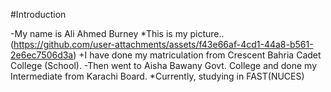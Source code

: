 #Introduction

-My name is Ali Ahmed Burney
*This is my picture.. (https://github.com/user-attachments/assets/f43e66af-4cd1-44a8-b561-2e6ec7506d3a)
+I have done my matriculation from Crescent Bahria Cadet College (School).
-Then went to Aisha Bawany Govt. College and done my Intermediate from Karachi Board.
*Currently, studying in FAST(NUCES)
